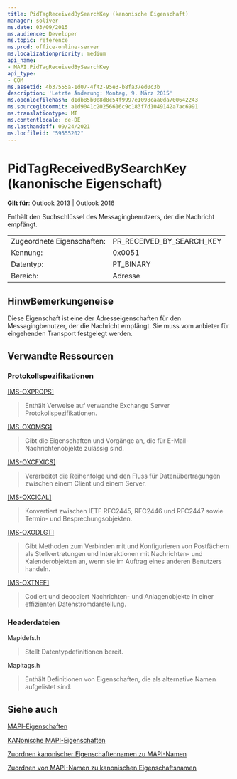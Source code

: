 ```yaml
---
title: PidTagReceivedBySearchKey (kanonische Eigenschaft)
manager: soliver
ms.date: 03/09/2015
ms.audience: Developer
ms.topic: reference
ms.prod: office-online-server
ms.localizationpriority: medium
api_name:
- MAPI.PidTagReceivedBySearchKey
api_type:
- COM
ms.assetid: 4b37555a-1d07-4f42-95e3-b8fa37ed0c3b
description: 'Letzte Änderung: Montag, 9. März 2015'
ms.openlocfilehash: d1db85b0e8d8c54f9997e1098caa0da700642243
ms.sourcegitcommit: a1d9041c20256616c9c183f7d1049142a7ac6991
ms.translationtype: MT
ms.contentlocale: de-DE
ms.lasthandoff: 09/24/2021
ms.locfileid: "59555202"
---
```

# <a name="pidtagreceivedbysearchkey-canonical-property"></a>PidTagReceivedBySearchKey (kanonische Eigenschaft)

  
  
**Gilt für**: Outlook 2013 | Outlook 2016 
  
Enthält den Suchschlüssel des Messagingbenutzers, der die Nachricht empfängt.
  
|||
|:-----|:-----|
|Zugeordnete Eigenschaften:  <br/> |PR_RECEIVED_BY_SEARCH_KEY  <br/> |
|Kennung:  <br/> |0x0051  <br/> |
|Datentyp:  <br/> |PT_BINARY  <br/> |
|Bereich:  <br/> |Adresse  <br/> |
   
## <a name="remarks"></a>HinwBemerkungeneise

Diese Eigenschaft ist eine der Adresseigenschaften für den Messagingbenutzer, der die Nachricht empfängt. Sie muss vom anbieter für eingehenden Transport festgelegt werden.
  
## <a name="related-resources"></a>Verwandte Ressourcen

### <a name="protocol-specifications"></a>Protokollspezifikationen

[[MS-OXPROPS]](https://msdn.microsoft.com/library/f6ab1613-aefe-447d-a49c-18217230b148%28Office.15%29.aspx)
  
> Enthält Verweise auf verwandte Exchange Server Protokollspezifikationen.
    
[[MS-OXOMSG]](https://msdn.microsoft.com/library/daa9120f-f325-4afb-a738-28f91049ab3c%28Office.15%29.aspx)
  
> Gibt die Eigenschaften und Vorgänge an, die für E-Mail-Nachrichtenobjekte zulässig sind.
    
[[MS-OXCFXICS]](https://msdn.microsoft.com/library/b9752f3d-d50d-44b8-9e6b-608a117c8532%28Office.15%29.aspx)
  
> Verarbeitet die Reihenfolge und den Fluss für Datenübertragungen zwischen einem Client und einem Server.
    
[[MS-OXCICAL]](https://msdn.microsoft.com/library/a685a040-5b69-4c84-b084-795113fb4012%28Office.15%29.aspx)
  
> Konvertiert zwischen IETF RFC2445, RFC2446 und RFC2447 sowie Termin- und Besprechungsobjekten.
    
[[MS-OXODLGT]](https://msdn.microsoft.com/library/01a89b11-9c43-4c40-b147-8f6a1ef5a44f%28Office.15%29.aspx)
  
> Gibt Methoden zum Verbinden mit und Konfigurieren von Postfächern als Stellvertretungen und Interaktionen mit Nachrichten- und Kalenderobjekten an, wenn sie im Auftrag eines anderen Benutzers handeln.
    
[[MS-OXTNEF]](https://msdn.microsoft.com/library/1f0544d7-30b7-4194-b58f-adc82f3763bb%28Office.15%29.aspx)
  
> Codiert und decodiert Nachrichten- und Anlagenobjekte in einer effizienten Datenstromdarstellung.
    
### <a name="header-files"></a>Headerdateien

Mapidefs.h
  
> Stellt Datentypdefinitionen bereit.
    
Mapitags.h
  
> Enthält Definitionen von Eigenschaften, die als alternative Namen aufgelistet sind.
    
## <a name="see-also"></a>Siehe auch



[MAPI-Eigenschaften](mapi-properties.md)
  
[KANonische MAPI-Eigenschaften](mapi-canonical-properties.md)
  
[Zuordnen kanonischer Eigenschaftennamen zu MAPI-Namen](mapping-canonical-property-names-to-mapi-names.md)
  
[Zuordnen von MAPI-Namen zu kanonischen Eigenschaftsnamen](mapping-mapi-names-to-canonical-property-names.md)

